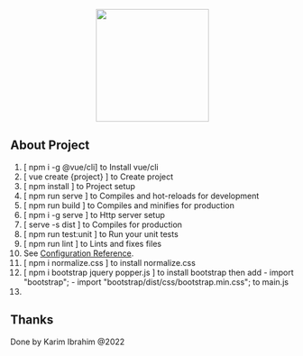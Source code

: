 <p align="center"><a href="https://v2.vuejs.org" target="_blank"><img src="https://v2.vuejs.org/images/logo.svg" height="200"></a></p>

## About Project

1. [ npm i -g @vue/cli] to Install vue/cli
2. [ vue create {project} ] to Create project
3. [ npm install ] to Project setup
4. [ npm run serve ] to Compiles and hot-reloads for development
5. [ npm run build ] to Compiles and minifies for production
6. [ npm i -g serve ] to Http server setup
7. [ serve -s dist ] to Compiles for production
8. [ npm run test:unit ] to Run your unit tests
9. [ npm run lint ] to Lints and fixes files
10. See [Configuration Reference](https://cli.vuejs.org/config/).
11. [ npm i normalize.css ] to install normalize.css
12. [ npm i bootstrap jquery popper.js ] to install bootstrap
    then add - import "bootstrap"; - import "bootstrap/dist/css/bootstrap.min.css";
    to main.js
13.

## Thanks

Done by Karim Ibrahim @2022
